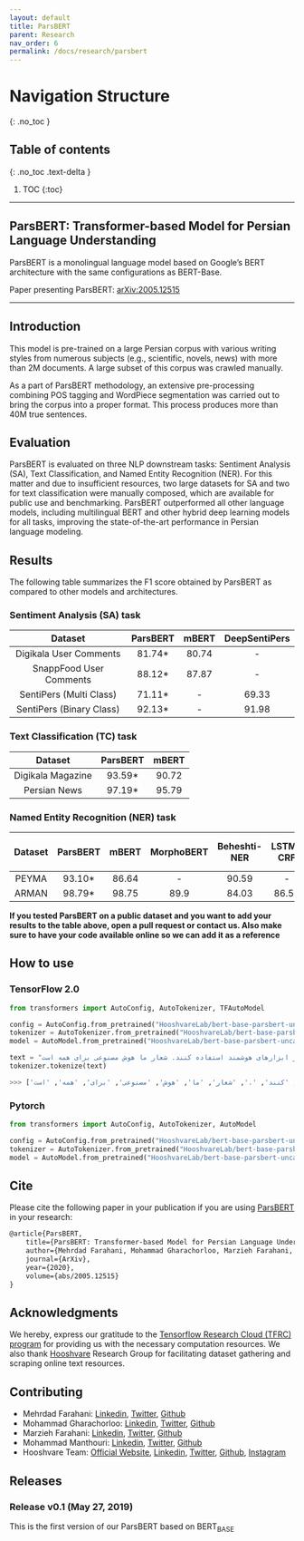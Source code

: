 ```yaml
---
layout: default
title: ParsBERT
parent: Research
nav_order: 6
permalink: /docs/research/parsbert
---
```


# Navigation Structure
{: .no_toc }

## Table of contents
{: .no_toc .text-delta }

1. TOC
{:toc}

---

## ParsBERT: Transformer-based Model for Persian Language Understanding

ParsBERT is a monolingual language model based on Google’s BERT architecture with the same configurations as BERT-Base. 

Paper presenting ParsBERT: [arXiv:2005.12515](https://arxiv.org/abs/2005.12515)


---

## Introduction

This model is pre-trained on a large Persian corpus with various writing styles from numerous subjects (e.g., scientific, novels, news) with more than 2M documents. A large subset of this corpus was crawled manually.

As a part of ParsBERT methodology, an extensive pre-processing combining POS tagging and WordPiece segmentation was carried out to bring the corpus into a proper format. This process produces more than 40M true sentences. 


## Evaluation

ParsBERT is evaluated on three NLP downstream tasks: Sentiment Analysis (SA), Text Classification, and Named Entity Recognition (NER). For this matter and due to insufficient resources, two large datasets for SA and two for text classification were manually composed, which are available for public use and benchmarking. ParsBERT outperformed all other language models, including multilingual BERT and other hybrid deep learning models for all tasks, improving the state-of-the-art performance in Persian language modeling.

## Results

The following table summarizes the F1 score obtained by ParsBERT as compared to other models and architectures.



### Sentiment Analysis (SA) task

|           Dataset          |  ParsBERT | mBERT | DeepSentiPers |
|:--------------------------:|:---------:|:-----:|:-------------:|
|   Digikala User Comments   |   81.74*  | 80.74 |       -       |
|   SnappFood User Comments  |   88.12*  | 87.87 |       -       |
|   SentiPers (Multi Class)  |   71.11*  |   -   |     69.33     |
|  SentiPers (Binary Class)  |   92.13*  |   -   |     91.98     |



### Text Classification (TC) task

|      Dataset      | ParsBERT | mBERT |
|:-----------------:|:--------:|:-----:|
| Digikala Magazine |   93.59* | 90.72 |
|    Persian News   |   97.19* | 95.79 |


### Named Entity Recognition (NER) task

| Dataset | ParsBERT |  mBERT   | MorphoBERT |  Beheshti-NER  |  LSTM-CRF  |  Rule-Based CRF  |  BiLSTM-CRF  |
|:-------:|:--------:|:--------:|:----------:|:--------------:|:----------:|:----------------:|:------------:|
|  PEYMA  |   93.10* |   86.64  |      -     |      90.59     |      -     |       84.00      |       -      |
|  ARMAN  |   98.79* |   98.75  |    89.9    |      84.03     |    86.55   |         -        |     77.45    |


**If you tested ParsBERT on a public dataset and you want to add your results to the table above, open a pull request or contact us. Also make sure to have your code available online so we can add it as a reference**

## How to use

### TensorFlow 2.0

```python
from transformers import AutoConfig, AutoTokenizer, TFAutoModel

config = AutoConfig.from_pretrained("HooshvareLab/bert-base-parsbert-uncased")
tokenizer = AutoTokenizer.from_pretrained("HooshvareLab/bert-base-parsbert-uncased")
model = AutoModel.from_pretrained("HooshvareLab/bert-base-parsbert-uncased")

text = "ما در هوشواره معتقدیم با انتقال صحیح دانش و آگاهی، همه افراد می‌توانند از ابزارهای هوشمند استفاده کنند. شعار ما هوش مصنوعی برای همه است."
tokenizer.tokenize(text)

>>> ['ما', 'در', 'هوش', '##واره', 'معتقدیم', 'با', 'انتقال', 'صحیح', 'دانش', 'و', 'اگاهی', '،', 'همه', 'افراد', 'میتوانند', 'از', 'ابزارهای', 'هوشمند', 'استفاده', 'کنند', '.', 'شعار', 'ما', 'هوش', 'مصنوعی', 'برای', 'همه', 'است', '.']

```

### Pytorch

```python
from transformers import AutoConfig, AutoTokenizer, AutoModel

config = AutoConfig.from_pretrained("HooshvareLab/bert-base-parsbert-uncased")
tokenizer = AutoTokenizer.from_pretrained("HooshvareLab/bert-base-parsbert-uncased")
model = AutoModel.from_pretrained("HooshvareLab/bert-base-parsbert-uncased")
```


## Cite 

Please cite the following paper in your publication if you are using [ParsBERT](https://arxiv.org/abs/2005.12515) in your research:

```markdown
@article{ParsBERT,
    title={ParsBERT: Transformer-based Model for Persian Language Understanding},
    author={Mehrdad Farahani, Mohammad Gharachorloo, Marzieh Farahani, Mohammad Manthouri},
    journal={ArXiv},
    year={2020},
    volume={abs/2005.12515}
}
```


## Acknowledgments

We hereby, express our gratitude to the [Tensorflow Research Cloud (TFRC) program](https://tensorflow.org/tfrc) for providing us with the necessary computation resources. We also thank [Hooshvare](https://hooshvare.com) Research Group for facilitating dataset gathering and scraping online text resources.


## Contributing

- Mehrdad Farahani: [Linkedin](https://www.linkedin.com/in/m3hrdadfi/), [Twitter](https://twitter.com/m3hrdadfi), [Github](https://github.com/m3hrdadfi)
- Mohammad Gharachorloo:  [Linkedin](https://www.linkedin.com/in/mohammad-gharachorloo/), [Twitter](https://twitter.com/MGharachorloo), [Github](https://github.com/baarsaam)
- Marzieh Farahani:  [Linkedin](https://www.linkedin.com/in/marziehphi/), [Twitter](https://twitter.com/marziehphi), [Github](https://github.com/marziehphi)
- Mohammad Manthouri:  [Linkedin](https://www.linkedin.com/in/mohammad-manthouri-aka-mansouri-07030766/), [Twitter](https://twitter.com/mmanthouri), [Github](https://github.com/mmanthouri)
- Hooshvare Team:  [Official Website](https://hooshvare.com/), [Linkedin](https://www.linkedin.com/company/hooshvare), [Twitter](https://twitter.com/hooshvare), [Github](https://github.com/hooshvare), [Instagram](https://www.instagram.com/hooshvare/)


## Releases

### Release v0.1 (May 27, 2019)
This is the first version of our ParsBERT based on BERT<sub>BASE</sub>
